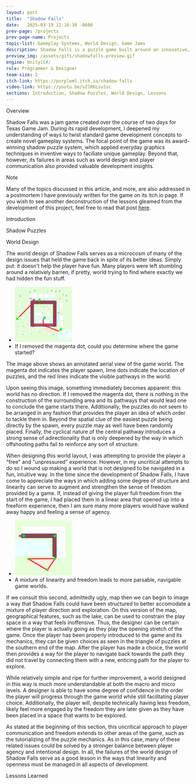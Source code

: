 ```yaml
---
layout: post
title:  "Shadow Falls"
date:   2025-03-19 12:16:30 -0600
prev-page: /projects
prev-page-name: Projects
topic-list: Gameplay Systems, World Design, Game Jams
description: Shadow Falls is a puzzle game built around an innovative, multi-object shadow puzzle system. Created in Unity for Texas Game Jam, Shadow Falls was lauded for its novel tech and charming narrative.
preview_img: /assets/gifs/shadowfalls-preview.gif
engine: Unity(C#)
role: Programmer & Designer
team-size: 2
itch-link: https://purpleml.itch.io/shadow-falls
video-link: https://youtu.be/uZlRKLsu1sc
sections: Introduction, Shadow Puzzles, World Design, Lessons
---
```


<div class="overview">
    <span class="overview-title">Overview</span>
    <br>
    <p>
        Shadow Falls was a <span class="accent">jam game</span> created over the course of two days for Texas Game Jam. During its rapid development, I deepened my understanding of ways to twist standard game development concepts to <span class="accent">create novel gameplay systems</span>. The focal point of the game was its award-winning <span class="accent">shadow puzzle system</span>, which applied everyday graphics techniques in inventive ways to faciliate unique gameplay. Beyond that, however, its failures in areas such as <span class="accent">world design</span> and player communication also provided valuable development insights.
    </p>
</div>

<div>
<p class="section-title">
Note
</p>

<p>
Many of the topics discussed in this article, and more, are also addressed in a postmortem I have previously written for the game on its itch.io page. If you wish to see another deconstruction of the lessons gleamed from the development of this project, feel free to read that post <a href="https://purpleml.itch.io/shadow-falls/devlog/438456/shadow-falls-design-analysis-production-to-post-mortem" target="_blank">here</a>. 
</p>

</div>

<span class="anchor" id="Introduction"></span>
<div>
<p class="section-title">
Introduction
</p>

</div>

<span class="anchor" id="Shadow Puzzles"></span>
<div>
<p class="section-title">
Shadow Puzzles
</p>

</div>

<span class="anchor" id="World Design"></span>
<div>
<p class="section-title">
World Design
</p>

<p>
The world design of Shadow Falls serves as a microcosm of many of the design issues that held the game back in spite of its better ideas. Simply put: it doesn't help the player have fun. Many players were left stumbling around a relatively barren, if pretty, world trying to find where exactly we had hidden the fun stuff.
</p>

<ul class="img-row">
    <li>
        <img src="/assets/imgs/sfmap.jpg" height="150">
    </li>
    <li>
        If I removed the magenta dot, could you determine where the game started?
    </li>
</ul>

<p>
The image above shows an annotated aerial view of the game world. The magenta dot indicates the player spawn, lime dots indicate the location of puzzles, and the red lines indicate the visible pathways in the world. 
</p>

<p>
Upon seeing this image, something immediately becomes apparent: this world has no direction. If I removed the magenta dot, there is nothing in the construction of the surrounding area and its pathways that would lead one to conclude the game starts there. Additionally, the puzzles do not seem to be arranged in any fashion that provides the player an idea of which order to tackle them in. Beyond the spatial clue of the easiest puzzle being directly by the spawn, every puzzle may as well have been randomly placed. Finally, the cyclical nature of the central pathway introduces a strong sense of adirectionality that is only deepened by the way in which offshooting paths fail to reinforce any sort of structure.
</p>

<p>
When designing this world layout, I was attempting to provide the player a "free" and "unpressured" experience. However, in my uncritical attempts to do so I wound up making a world that is not designed to be navigated in a fun, intuitive way. In the time since the development of Shadow Falls, I have come to appreciate the ways in which adding some degree of structure and linearity can serve to augment and strengthen the sense of freedom provided by a game. If, instead of giving the player full freedom from the start of the game, I had placed them in a linear area that opened up into a freeform experience, then I am sure many more players would have walked away happy and feeling a sense of agency.
</p>

<ul class="img-row">
    <li>
        <img src="/assets/imgs/sfmapimproved.jpg" height="150">
    </li>
    <li>
        A mixture of linearity and freedom leads to more parsable, navigable game worlds.
    </li>
</ul>

<p>
If we consult this second, admittedly ugly, map then we can begin to image a way that Shadow Falls could have been structured to better accomodate a mixture of player direction and exploration. On this version of the map, geographical features, such as the lake, can be used to constrain the play space in a way that feels inoffensive. Thus, the designer can be certain where the player is actually going as they play the opening stretch of the game. Once the player has been properly introduced to the game and its mechanics, they can be given choices as seen in the triangle of puzzles at the southern end of the map. After the player has made a choice, the world then provides a way for the player to navigate back towards the path they did not travel by connecting them with a new, enticing path for the player to explore. 
</p>

<p>
While relatively simple and ripe for further improvement, a world designed in this way is much more understandable at both the macro and micro levels. A designer is able to have some degree of confidence in the order the player will progress through the game world while still facilitating player choice. Additionally, the player will, despite technically having less freedom, likely feel more engaged by the freedom they are later given as they have been placed in a space that wants to be explored.
</p>

<p>
As stated at the beginning of this section, this uncritical approach to player communication and freedom extends to other areas of the game, such as the tutorializing of the puzzle mechanics. As in this case, many of these related issues could be solved by a stronger balance between player agency and intentional design. In all, the failures of the world design of Shadow Falls serve as a good lesson in the ways that linearity and openness must be managed in all aspects of development.
</p>
</div>

<span class="anchor" id="Lessons"></span>
<div>
<p class="section-title">
Lessons Learned
</p>

</div>


